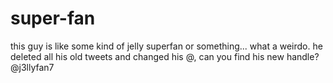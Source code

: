 # super-fan

this guy is like some kind of jelly superfan or something... what a weirdo. he deleted all his old tweets and changed his @, can you find his new handle?
@j3llyfan7
